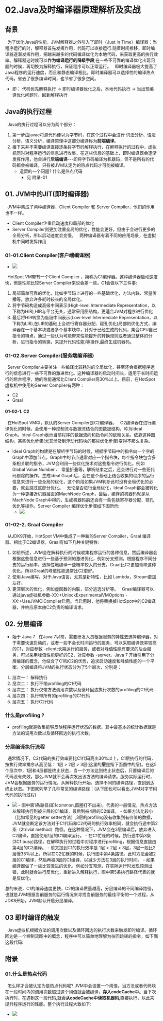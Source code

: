 # 02.Java及时编译器原理解析及实战
## 背景
&nbsp;&nbsp;为了优化Java的性能，JVM解释器之外引入了即时（Just In Time）编译器：当程序运行的时，解释器首先发挥作用，代码可以直接运行.随着时间推移，即时编译器逐渐发挥作用，把越来越多的代码编译优化为本地代码，来获取更高的执行效率。解释器这时候可以**作为编译运行的降级手段**,在一些不可靠的编译优化出现问题的时候，再切换为解释执行，保证程序可以正常运行。
&nbsp;&nbsp;即时编译器极大提高了Java程序的运行速度，而且和静态编译相比，即时编译器可以选择性的编译热点代码，省去了很多编译时间，也节省了很多空间。
   - 即： 代码优先解释执行  -> 即时编译器优化之后，本地代码执行 -> 当出现编译优化问题时，回到解释执行
## Java的执行过程
&nbsp;&nbsp;Java的执行过程可以分为两个部分：
1. 第一步由javac将源代码便以为字节码，在这个过程中会进行 词法分析、语法分析、语义分析，编译原理中这部分编译称为**前端编译**。
2. 接下来并不需要编译直接逐条将字节码解释执行，在解释执行的过程中，虚拟机同时对程序运行的信息进行收集，在这些信息的基础上，即时编译器会逐渐发挥作用，他会进行**后端编译**---即将字节码编译为机器码，但不是所有的代码都会被编译，只有被JVM认定为的热点代码才可能被编译。
    - 遗留的一个问题? 什么是热点代码
       + 见 附录-01
## 01. JVM中的JIT(即时编译器)
&nbsp;&nbsp;JVM中集成了两种编译器，Client Compiler 和 Server Compiler，他们的作用也不一样。
   - Client Compiler注重启动速度和局部的优化
   - Server Compiler则更加注重全局的优化，性能会更好，但由于会进行更多的全局分析，所以启动速度会变慢。
&nbsp;&nbsp;两种编译器有着不同的应用场景，在虚拟机中同时发挥作用
### 01-01.Client Compiler(客户端编译器)
- <img src="./images/JIT-002.png">
&nbsp;&nbsp;HotSpot VM带有一个Client Compiler ，简称为C1编译器。这种编译器启动速度快，但是性能比较Server Compiler来说会差一些。C1会做以下三件事:
1. 局部简单可靠的优化，比如字节码上进行的一些基础优化，方法内联、常量传播等，放弃许多耗时较长的全局优化。
2. 将字节码构造成高级中间表示(High-level Intermediate Representation，以下称为HIR),HIR与平台无关，通常采用图结构，更适合JVM对程序进行优化
3. 最后将HIR转换为低级中间表示(Low-level Intermediate Representation，以下称为LIR),在LIR的基础上会进行寄存器分配、窥孔优化(局部的优化方式，编译器在一个基本块或者多个基本块中，针对于已经生成的代码，集合CPU自己指令的特点，通过一些认为可能带来性能提升的转换规则或者通过整体的分析，进行指令的转换，来提升代码性能)等操作,最终生成机器码。

### 01-02.Server Compiler(服务端编译器)
&nbsp;&nbsp;Server Compiler主要关注一些编译比较耗时的全局优化，甚至还会根据程序运行的信息进行一些不可靠的激进优化。这种编译器的启动时间长，适用于长时间运行的后台程序，他的性能通常比Client Compiler高30%以上。目前，在HotSpot虚拟机中使用的Server Compiler有两种：
- C2
- Graal
#### 01-02-1. C2
&nbsp;&nbsp;在HotSpot VM中，默认的Server Compiler是C2编译器。
&nbsp;&nbsp;C2编译器在进行编译优化的时候，会使用一种控制流与数据流结合的图数据结构，称为Ideal Graph。Ideal Graph表示当前程序的数据流向和指令间的依赖关系，依靠这种图结构，某些优化步骤(尤其涉及到浮动代码块的那些优化步骤)变得不那么复杂。
+ Ideal Graph的构建是在解析字节码的时候，根据字节码中的指令向一个空的Graph中添加节点，Graph中的节点通常对应一个指令块，每个指令块包含多条相关联的指令，JVM会利用一些优化技术对这些指令进行优化，例如 Global Value Number 、 常量折叠等，解析结束之后，还会进行对一些死代码剔除的操作。生成Ideal Graph后，会在这个基础上结合收集的程序的运行信息来进行一些全局的优化，这个阶段如果JVM判断此时没有全局优化的必要，就会跳过这部分优化。
&nbsp;&nbsp;无论是否进行全局优化，Ideal Graph都会被转化为一种更接近机器层面的MachNode Graph，最后，编译的机器码就是从MachNode Graph中得的，生成机器码前还会有一些包括寄存器分配、窥孔优化等操作。Server Compiler 编译优化步骤如下图所示:
   - <img src="./images/JIT-003.png">
### 01-02-2. Graal Compiler
&nbsp;&nbsp;从JDK9开始，HotSpot VM中集成了一种新的Server Compiler，Graal 编译器。相比于C2编译器，Graal有如下几种关键特性:
1. 如前所述，JVM会在解释执行的时候收集程序运行的各种信息，然后编译器会根据这些信息进行一些基于预测的激进优化，例如分支预测，根据程序不同分支的运行频率，选择性地编译一些概率较大的分支。Graal比C2更加青睐这种优化，所以Graal的峰值性能通常比C2更好。
2. 使用Java编写，对于Java语言，尤其是新特性，比如 Lambda，Stream更加友好。
3. 更深层次的优化，例如虚函数的内联，部分逃逸分析等。
&nbsp;&nbsp;Graal编译器可以通过java虚拟机参数-XX:+UnlockExperimentalVMOptions -XX:+UseJVMCICompiler启用。当启用时，他将替换掉HotSpot中的C2编译器，并响应原本由C2负责的编译请求。

## 02. 分层编译
+ 始于 Java 7
&nbsp;&nbsp;在Java 7以前，需要研发人员根据服务的特性去选择编译器，对于需要快速启动的，或者一些不会长时间运行的服务，可以采取编译效率较高的C1，对应参数 -client;长期运行的服务，或者对峰值性能有要求的后台服务，可以采用峰值性能更好的C2，对应参数 -server。Java 7 开始引用了分层编译的概念，他结合了C1和C2的优势，追求启动速度和峰值性能的一个平衡。分层编译将JVM的执行状态分为了5个层次，分别是：
1. 层次一： 解释执行
2. 层次二： 执行不带profiling的C1代码
3. 层次三： 执行仅带方法调用次数以及循环回边执行次数的profiling的C1代码
4. 层次四： 执行带所有的profiling的C1代码
5. 层次五： 执行C2代码

### 什么是profiling ?
- profiling就是收集能够反映程序运行状态的数据。其中最基本的统计数据就是方法的调用次数以及循环回边的执行次数。
### 分层编译执行流程
&nbsp;&nbsp;通常情况下，C2代码的执行效率要比C1代码高出30%以上，C1层执行的代码，按执行效率排序从高至低： 1层 > 2层 > 3层(这里的**层**是指下面图中的层)。在这5个层次中，1层和4层都是终止状态，当一个方法达到终止状态后，只要编译后的代码没有失效，那么JVM就不会再次发出该方法的编译请求。服务实际运行时，JVM会根据服务的运行情况，从解释执行开始，选择不同的编译路径，直到到达终止状态。下图就列举了几种常见的编译路径：(从下图也可以看出,JVM对字节码代码的执行过程)
- <img src="./images/JIT-004.webp"/>
  - 图中第1条路径(即1common,圆圈打不出来)，代表的一般情况，热点方法从解释执行到被三层的C1编译，最后到被4层的C2编译。
  - 如果方法比较小（比如常见的getter setter方法）,3层的profiling没有收集到有价值的数据，JVM就会断定该方法对于C1代码和C2代码的执行效率相同，就会执行途中第2条（2trivial method）路径。在这种情况下，JVM会在3层编译后，放弃进入C2编译，直接使用1层的C1编译运行。
  - 在C1忙碌的时候，执行途中第3条(3C1 busy)路径，在解释执行的过程中对程序进行profiling，根据信息直接由第4层的C2编译。
  - 前文提到C1的执行效率是 1层 > 2层 > 3层，3层一般比2层慢35%以上，所以在C2忙碌的时候，执行图中第4条路径。此时方法会被2层的C1编译，然后再被3层的C1编译，以减少方法在3层的执行时间。
  - 如果编译器做了一些比较激进的优化，例如分支预测，在实际运行时发现预测出错，此时就会进行反优化，重新进入解释执行，图中第5条执行路径代表的就是反优化。
总的来说，C1的编译速度更快，C2的编译质量越高，分层编译的不同编译路径，也就是JVM根据当前服务的运行情况来寻找当前服务的最佳平衡的一个过程，从JDK8开始，JVM默认开启分层编译。
## 03 即时编译的触发
&nbsp;&nbsp;Java虚拟机根据方法的调用次数以及循环回边的执行次数来触发即时编译。循环回边是一个控制流图中的概念，程序中可以简单地理解为往回跳转的指令，如下面这段代码:



## 附录
### 01.什么是热点代码
&nbsp;&nbsp;怎么样才会被认定为是热点代码呢? JVM中会设置一个阈值，当方法或者代码块在一段时间内的调用次数超过这个阈值就会被编译，**存入codeCache**中。当下次执行时，在遇到这一段代码,就会**从codeCache中读取机器码**,直接执行，以此来提升程序运行的性能。整个执行过程大致如下:
  - <img src="./images/JIT-001.png"/>
